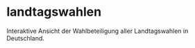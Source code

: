 landtagswahlen
==============

Interaktive Ansicht der Wahlbeteiligung aller Landtagswahlen in Deutschland.
